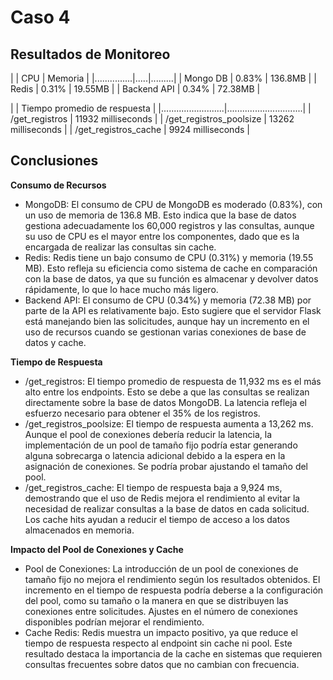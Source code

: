 # Caso 4

## Resultados de Monitoreo

|               | CPU | Memoria |
|...............|.....|.........|
| Mongo DB      | 0.83% | 136.8MB |
| Redis         | 0.31% | 19.55MB |
| Backend API   | 0.34% | 72.38MB |

|                         | Tiempo promedio de respuesta |
|.........................|..............................| 
| /get_registros          | 11932 milliseconds |
| /get_registros_poolsize | 13262 milliseconds |
| /get_registros_cache    | 9924 milliseconds |

## Conclusiones

**Consumo de Recursos** 

- MongoDB: El consumo de CPU de MongoDB es moderado (0.83%), con un uso de memoria de 136.8 MB. Esto indica que la base de datos gestiona adecuadamente los 60,000 registros y las consultas, aunque su uso de CPU es el mayor entre los componentes, dado que es la encargada de realizar las consultas sin cache.
- Redis: Redis tiene un bajo consumo de CPU (0.31%) y memoria (19.55 MB). Esto refleja su eficiencia como sistema de cache en comparación con la base de datos, ya que su función es almacenar y devolver datos rápidamente, lo que lo hace mucho más ligero.
- Backend API: El consumo de CPU (0.34%) y memoria (72.38 MB) por parte de la API es relativamente bajo. Esto sugiere que el servidor Flask está manejando bien las solicitudes, aunque hay un incremento en el uso de recursos cuando se gestionan varias conexiones de base de datos y cache.

**Tiempo de Respuesta**

- /get_registros: El tiempo promedio de respuesta de 11,932 ms es el más alto entre los endpoints. Esto se debe a que las consultas se realizan directamente sobre la base de datos MongoDB. La latencia refleja el esfuerzo necesario para obtener el 35% de los registros.
- /get_registros_poolsize: El tiempo de respuesta aumenta a 13,262 ms. Aunque el pool de conexiones debería reducir la latencia, la implementación de un pool de tamaño fijo podría estar generando alguna sobrecarga o latencia adicional debido a la espera en la asignación de conexiones. Se podría probar ajustando el tamaño del pool.
- /get_registros_cache: El tiempo de respuesta baja a 9,924 ms, demostrando que el uso de Redis mejora el rendimiento al evitar la necesidad de realizar consultas a la base de datos en cada solicitud. Los cache hits ayudan a reducir el tiempo de acceso a los datos almacenados en memoria.

**Impacto del Pool de Conexiones y Cache**

- Pool de Conexiones: La introducción de un pool de conexiones de tamaño fijo no mejora el rendimiento según los resultados obtenidos. El incremento en el tiempo de respuesta podría deberse a la configuración del pool, como su tamaño o la manera en que se distribuyen las conexiones entre solicitudes. Ajustes en el número de conexiones disponibles podrían mejorar el rendimiento.
- Cache Redis: Redis muestra un impacto positivo, ya que reduce el tiempo de respuesta respecto al endpoint sin cache ni pool. Este resultado destaca la importancia de la cache en sistemas que requieren consultas frecuentes sobre datos que no cambian con frecuencia.